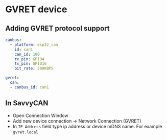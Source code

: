 # GVRET device

## Adding GVRET protocol support

```yaml
canbus:
  - platform: esp32_can
    id: can1
    can_id: 100
    rx_pin: GPIO4
    tx_pin: GPIO16
    bit_rate: 500KBPS

gvret:
  can:
  - canbus_id: can1
```

## In SavvyCAN

- Open Connection Window
- Add new device connection -> Network Connection (GVRET)
- In `IP Address` field type ip address or device mDNS name. For example `gvret.local`